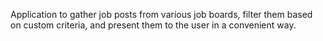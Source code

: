 Application to gather job posts from various job boards, filter them based on custom criteria, and present them to the user in a convenient way. 